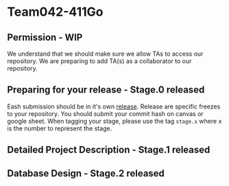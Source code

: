 # Team042-411Go

## Permission - WIP
We understand that we should make sure we allow TAs to access our repository. We are preparing to add TA(s) as a collaborator to our repository.

## Preparing for your release - Stage.0 released
Eash submission should be in it's own [release](https://docs.github.com/en/repositories/releasing-projects-on-github/about-releases). Release are specific freezes to your repository. You should submit your commit hash on canvas or google sheet. When tagging your stage, please use the tag `stage.x` where x is the number to represent the stage.

## Detailed Project Description - Stage.1 released

## Database Design - Stage.2 released
